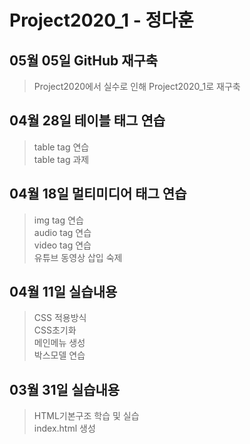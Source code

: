 # Project2020_1 - 정다훈

## 05월 05일 GitHub 재구축
> Project2020에서 실수로 인해 Project2020_1로 재구축

## 04월 28일 테이블 태그 연습
> table tag 연습 <br>
table tag 과제

## 04월 18일 멀티미디어 태그 연습
> img tag 연습 <br>
audio tag 연습 <br>
video tag 연습 <br>
유튜브 동영상 삽입 숙제

## 04월 11일 실습내용
> CSS 적용방식 <br>
CSS초기화 <br>
메인메뉴 생성<br>
박스모델 연습

## 03월 31일 실습내용
> HTML기본구조 학습 및 실습 <br>
index.html 생성